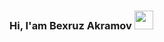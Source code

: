### Hi, I'am Bexruz Akramov <img src="https://media.giphy.com/media/hvRJCLFzcasrR4ia7z/giphy.gif" width="30px">

